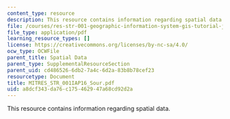 ```yaml
---
content_type: resource
description: This resource contains information regarding spatial data.
file: /courses/res-str-001-geographic-information-system-gis-tutorial-january-iap-2016/a8dcf343da76c175462947a68cd92d2a_MITRES_STR_001IAP16_Sour.pdf
file_type: application/pdf
learning_resource_types: []
license: https://creativecommons.org/licenses/by-nc-sa/4.0/
ocw_type: OCWFile
parent_title: Spatial Data
parent_type: SupplementalResourceSection
parent_uid: cd486526-6db2-7a4c-6d2a-83b8b78cef23
resourcetype: Document
title: MITRES_STR_001IAP16_Sour.pdf
uid: a8dcf343-da76-c175-4629-47a68cd92d2a
---
```

This resource contains information regarding spatial data.